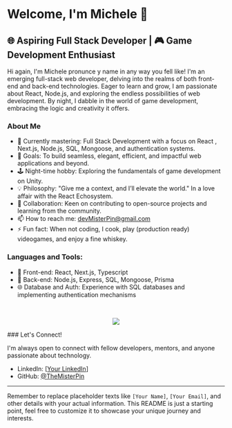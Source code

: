 # Welcome, I'm Michele  👋

## 🌐 Aspiring Full Stack Developer | 🎮 Game Development Enthusiast

Hi again, I'm Michele pronunce y name in any way you fell like!
I'm an emerging full-stack web developer, delving into the realms of both front-end and back-end technologies. 
Eager to learn and grow, I am passionate about React, Node.js, and exploring the endless possibilities of web development.
By night, I dabble in the world of game development, embracing the logic and creativity it offers.

### About Me

- 🌱 Currently mastering: Full Stack Development with a focus on React , Next.js, Node.js, SQL, Mongoose, and authentication systems.
- 🚀 Goals: To build seamless, elegant, efficient, and impactful web applications and beyond.
- 🕹️ Night-time hobby: Exploring the fundamentals of game development on Unity.
- 💡 Philosophy: "Give me a context, and I’ll elevate the world." In a love affair with the React Echosystem.
- 🤝 Collaboration: Keen on contributing to open-source projects and learning from the community.
- 📫 How to reach me: devMisterPin@gmail.com
- ⚡ Fun fact: When not coding, I cook, play (production ready) videogames, and enjoy a fine whiskey.

### Languages and Tools:

- 📌 Front-end: React, Next.js, Typescript
- 🔧 Back-end: Node.js, Express, SQL, Mongoose, Prisma
- 🌐 Database and Auth: Experience with SQL databases and implementing authentication mechanisms
<br>
<p align="center">
  <a href="https://skillicons.dev">
   <img src="https://skillicons.dev/icons?i=git,github,replit,html,css,js,typescript,react,styledcomponents,vite,tailwind,bootstrap,unity,express,mongodb,postgres,mysql,sequelize,mui,nextjs,prisma,vercel,jenkins,vitest&perline=8" />
  </a>
</p>
### Let's Connect!

I'm always open to connect with fellow developers, mentors, and anyone passionate about technology.

- LinkedIn: [[Your LinkedIn](https://www.linkedin.com/in/michele-pin-6664751a5/)]
- GitHub: [@TheMisterPin](https://github.com/TheMisterPin/)

---

Remember to replace placeholder texts like `[Your Name]`, `[Your Email]`, and other details with your actual information. This README is just a starting point, feel free to customize it to showcase your unique journey and interests.
